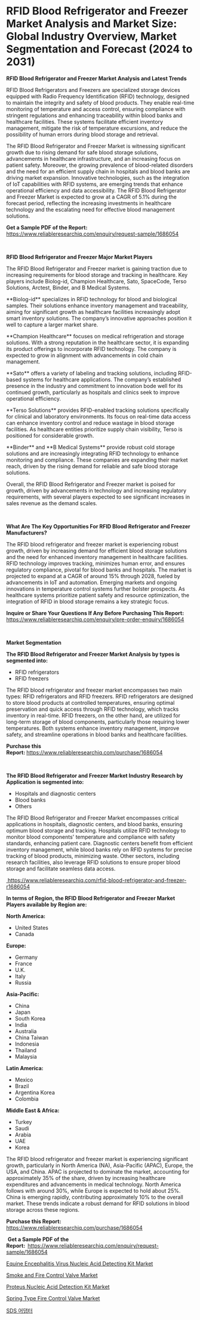 <p><h1>RFID Blood Refrigerator and Freezer Market Analysis and Market Size: Global Industry Overview, Market Segmentation and Forecast (2024 to 2031)</h1></p><p><strong>RFID Blood Refrigerator and Freezer Market Analysis and Latest Trends</strong></p>
<p><p>RFID Blood Refrigerators and Freezers are specialized storage devices equipped with Radio Frequency Identification (RFID) technology, designed to maintain the integrity and safety of blood products. They enable real-time monitoring of temperature and access control, ensuring compliance with stringent regulations and enhancing traceability within blood banks and healthcare facilities. These systems facilitate efficient inventory management, mitigate the risk of temperature excursions, and reduce the possibility of human errors during blood storage and retrieval.</p><p>The RFID Blood Refrigerator and Freezer Market is witnessing significant growth due to rising demand for safe blood storage solutions, advancements in healthcare infrastructure, and an increasing focus on patient safety. Moreover, the growing prevalence of blood-related disorders and the need for an efficient supply chain in hospitals and blood banks are driving market expansion. Innovative technologies, such as the integration of IoT capabilities with RFID systems, are emerging trends that enhance operational efficiency and data accessibility. The RFID Blood Refrigerator and Freezer Market is expected to grow at a CAGR of 5.1% during the forecast period, reflecting the increasing investments in healthcare technology and the escalating need for effective blood management solutions.</p></p>
<p><strong>Get a Sample PDF of the Report:&nbsp;</strong> <a href="https://www.reliableresearchiq.com/enquiry/request-sample/1686054?utm_campaign=1102&utm_medium=2&utm_source=Github&utm_content=ia&utm_term=13102024&utm_id=rfid-blood-refrigerator-and-freezer">https://www.reliableresearchiq.com/enquiry/request-sample/1686054</a></p>
<p>&nbsp;</p>
<p><strong>RFID Blood Refrigerator and Freezer Major Market Players</strong></p>
<p><p>The RFID Blood Refrigerator and Freezer market is gaining traction due to increasing requirements for blood storage and tracking in healthcare. Key players include Biolog-id, Champion Healthcare, Sato, SpaceCode, Terso Solutions, Arctest, Binder, and B Medical Systems.</p><p>**Biolog-id** specializes in RFID technology for blood and biological samples. Their solutions enhance inventory management and traceability, aiming for significant growth as healthcare facilities increasingly adopt smart inventory solutions. The company’s innovative approaches position it well to capture a larger market share.</p><p>**Champion Healthcare** focuses on medical refrigeration and storage solutions. With a strong reputation in the healthcare sector, it is expanding its product offerings to incorporate RFID technology. The company is expected to grow in alignment with advancements in cold chain management.</p><p>**Sato** offers a variety of labeling and tracking solutions, including RFID-based systems for healthcare applications. The company’s established presence in the industry and commitment to innovation bode well for its continued growth, particularly as hospitals and clinics seek to improve operational efficiency.</p><p>**Terso Solutions** provides RFID-enabled tracking solutions specifically for clinical and laboratory environments. Its focus on real-time data access can enhance inventory control and reduce wastage in blood storage facilities. As healthcare entities prioritize supply chain visibility, Terso is positioned for considerable growth.</p><p>**Binder** and **B Medical Systems** provide robust cold storage solutions and are increasingly integrating RFID technology to enhance monitoring and compliance. These companies are expanding their market reach, driven by the rising demand for reliable and safe blood storage solutions.</p><p>Overall, the RFID Blood Refrigerator and Freezer market is poised for growth, driven by advancements in technology and increasing regulatory requirements, with several players expected to see significant increases in sales revenue as the demand scales.</p></p>
<p>&nbsp;</p>
<p><strong>What Are The Key Opportunities For RFID Blood Refrigerator and Freezer Manufacturers?</strong></p>
<p><p>The RFID blood refrigerator and freezer market is experiencing robust growth, driven by increasing demand for efficient blood storage solutions and the need for enhanced inventory management in healthcare facilities. RFID technology improves tracking, minimizes human error, and ensures regulatory compliance, pivotal for blood banks and hospitals. The market is projected to expand at a CAGR of around 15% through 2028, fueled by advancements in IoT and automation. Emerging markets and ongoing innovations in temperature control systems further bolster prospects. As healthcare systems prioritize patient safety and resource optimization, the integration of RFID in blood storage remains a key strategic focus.</p></p>
<p><strong>Inquire or Share Your Questions If Any Before Purchasing This Report:</strong> <a href="https://www.reliableresearchiq.com/enquiry/pre-order-enquiry/1686054?utm_campaign=1102&utm_medium=2&utm_source=Github&utm_content=ia&utm_term=13102024&utm_id=rfid-blood-refrigerator-and-freezer">https://www.reliableresearchiq.com/enquiry/pre-order-enquiry/1686054</a></p>
<p>&nbsp;</p>
<p><strong>Market Segmentation</strong></p>
<p><strong>The RFID Blood Refrigerator and Freezer Market Analysis by types is segmented into:</strong></p>
<p><ul><li>RFID refrigerators</li><li>RFID freezers</li></ul></p>
<p><p>The RFID blood refrigerator and freezer market encompasses two main types: RFID refrigerators and RFID freezers. RFID refrigerators are designed to store blood products at controlled temperatures, ensuring optimal preservation and quick access through RFID technology, which tracks inventory in real-time. RFID freezers, on the other hand, are utilized for long-term storage of blood components, particularly those requiring lower temperatures. Both systems enhance inventory management, improve safety, and streamline operations in blood banks and healthcare facilities.</p></p>
<p><strong>Purchase this Report:&nbsp;</strong><a href="https://www.reliableresearchiq.com/purchase/1686054?utm_campaign=1102&utm_medium=2&utm_source=Github&utm_content=ia&utm_term=13102024&utm_id=rfid-blood-refrigerator-and-freezer">https://www.reliableresearchiq.com/purchase/1686054</a></p>
<p>&nbsp;</p>
<p><strong>The RFID Blood Refrigerator and Freezer Market Industry Research by Application is segmented into:</strong></p>
<p><ul><li>Hospitals and diagnostic centers</li><li>Blood banks</li><li>Others</li></ul></p>
<p><p>The RFID Blood Refrigerator and Freezer Market encompasses critical applications in hospitals, diagnostic centers, and blood banks, ensuring optimum blood storage and tracking. Hospitals utilize RFID technology to monitor blood components' temperature and compliance with safety standards, enhancing patient care. Diagnostic centers benefit from efficient inventory management, while blood banks rely on RFID systems for precise tracking of blood products, minimizing waste. Other sectors, including research facilities, also leverage RFID solutions to ensure proper blood storage and facilitate seamless data access.</p></p>
<p><a href="https://www.reliableresearchiq.com/rfid-blood-refrigerator-and-freezer-r1686054?utm_campaign=1102&utm_medium=2&utm_source=Github&utm_content=ia&utm_term=13102024&utm_id=rfid-blood-refrigerator-and-freezer">&nbsp;https://www.reliableresearchiq.com/rfid-blood-refrigerator-and-freezer-r1686054</a></p>
<p><strong>In terms of Region, the RFID Blood Refrigerator and Freezer Market Players available by Region are:</strong></p>
<p>
    <p> <strong> North America: </strong>
        <ul>
            <li>United States</li>
            <li>Canada</li>
        </ul>
        </p> 
    <p> <strong> Europe: </strong>
        <ul>
            <li>Germany</li>
            <li>France</li>
            <li>U.K.</li>
            <li>Italy</li>
            <li>Russia</li>
        </ul>
        </p> 
    <p> <strong> Asia-Pacific: </strong>
        <ul>
            <li>China</li>
            <li>Japan</li>
            <li>South Korea</li>
            <li>India</li>
            <li>Australia</li>
            <li>China Taiwan</li>
            <li>Indonesia</li>
            <li>Thailand</li>
            <li>Malaysia</li>
        </ul>
        </p> 
    <p> <strong> Latin America: </strong>
        <ul>
            <li>Mexico</li>
            <li>Brazil</li>
            <li>Argentina Korea</li>
            <li>Colombia</li>
        </ul>
        </p> 
    <p> <strong> Middle East & Africa: </strong>
        <ul>
            <li>Turkey</li>
            <li>Saudi</li>
            <li>Arabia</li>
            <li>UAE</li>
            <li>Korea</li>
        </ul>
    </p>
    </p>
<p><p>The RFID blood refrigerator and freezer market is experiencing significant growth, particularly in North America (NA), Asia-Pacific (APAC), Europe, the USA, and China. APAC is projected to dominate the market, accounting for approximately 35% of the share, driven by increasing healthcare expenditures and advancements in medical technology. North America follows with around 30%, while Europe is expected to hold about 25%. China is emerging rapidly, contributing approximately 10% to the overall market. These trends indicate a robust demand for RFID solutions in blood storage across these regions.</p></p>
<p><strong>Purchase this Report: </strong><a href="https://www.reliableresearchiq.com/purchase/1686054?utm_campaign=1102&utm_medium=2&utm_source=Github&utm_content=ia&utm_term=13102024&utm_id=rfid-blood-refrigerator-and-freezer">https://www.reliableresearchiq.com/purchase/1686054</a></p>
<p>&nbsp;<strong>Get a Sample PDF of the Report:&nbsp;&nbsp;</strong><a href="https://www.reliableresearchiq.com/enquiry/request-sample/1686054?utm_campaign=1102&utm_medium=2&utm_source=Github&utm_content=ia&utm_term=13102024&utm_id=rfid-blood-refrigerator-and-freezer">https://www.reliableresearchiq.com/enquiry/request-sample/1686054</a></p>
<p><strong></strong></p>
<p><p><a href="https://github.com/hegwervaemeruk/Market-Research-Report-List-1/blob/main/equine-encephalitis-virus-nucleic-acid-detecting-kit-market.md?utm_campaign=1102&utm_medium=2&utm_source=Github&utm_content=ia&utm_term=13102024&utm_id=rfid-blood-refrigerator-and-freezer">Equine Encephalitis Virus Nucleic Acid Detecting Kit Market</a></p><p><a href="https://www.linkedin.com/pulse/unveiling-market-trends-global-smoke-fire-control-valve-growth-pp7af?utm_campaign=1102&utm_medium=2&utm_source=Github&utm_content=ia&utm_term=13102024&utm_id=rfid-blood-refrigerator-and-freezer">Smoke and Fire Control Valve Market</a></p><p><a href="https://github.com/daltondngelvin/Market-Research-Report-List-1/blob/main/proteus-nucleic-acid-detection-kit-market.md?utm_campaign=1102&utm_medium=2&utm_source=Github&utm_content=ia&utm_term=13102024&utm_id=rfid-blood-refrigerator-and-freezer">Proteus Nucleic Acid Detection Kit Market</a></p><p><a href="https://www.linkedin.com/pulse/analyzing-spring-type-fire-control-valve-market-dynamics-growth-oeikf?utm_campaign=1102&utm_medium=2&utm_source=Github&utm_content=ia&utm_term=13102024&utm_id=rfid-blood-refrigerator-and-freezer">Spring Type Fire Control Valve Market</a></p><p><a href="https://github.com/laholand/Market-Research-Report-List-6/blob/main/151752117741.md?utm_campaign=1102&utm_medium=2&utm_source=Github&utm_content=ia&utm_term=13102024&utm_id=rfid-blood-refrigerator-and-freezer">SDS 어댑터</a></p></p>